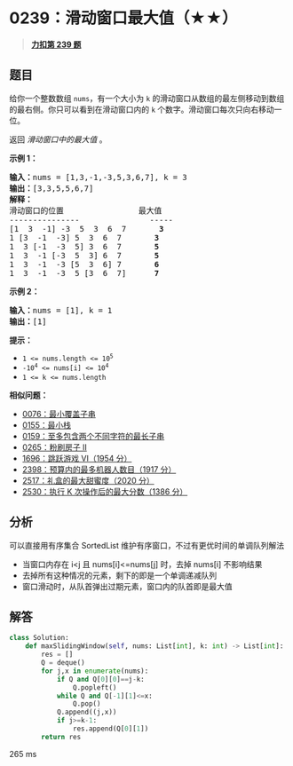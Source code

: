 # 0239：滑动窗口最大值（★★）


> <u>**[力扣第 239 题](https://leetcode.cn/problems/sliding-window-maximum/)**</u>

## 题目

<p>给你一个整数数组 <code>nums</code>，有一个大小为 <code>k</code><em> </em>的滑动窗口从数组的最左侧移动到数组的最右侧。你只可以看到在滑动窗口内的 <code>k</code> 个数字。滑动窗口每次只向右移动一位。</p>

<p>返回 <em>滑动窗口中的最大值 </em>。</p>



<p><strong>示例 1：</strong></p>

<pre>
<b>输入：</b>nums = [1,3,-1,-3,5,3,6,7], k = 3
<b>输出：</b>[3,3,5,5,6,7]
<b>解释：</b>
滑动窗口的位置                最大值
---------------               -----
[1  3  -1] -3  5  3  6  7       <strong>3</strong>
1 [3  -1  -3] 5  3  6  7       <strong>3</strong>
1  3 [-1  -3  5] 3  6  7      <strong> 5</strong>
1  3  -1 [-3  5  3] 6  7       <strong>5</strong>
1  3  -1  -3 [5  3  6] 7       <strong>6</strong>
1  3  -1  -3  5 [3  6  7]      <strong>7</strong>
</pre>

<p><strong>示例 2：</strong></p>

<pre>
<b>输入：</b>nums = [1], k = 1
<b>输出：</b>[1]
</pre>



<p><b>提示：</b></p>

<ul>
<li><code>1 &lt;= nums.length &lt;= 10<sup>5</sup></code></li>
<li><code>-10<sup>4</sup> &lt;= nums[i] &lt;= 10<sup>4</sup></code></li>
<li><code>1 &lt;= k &lt;= nums.length</code></li>
</ul>


**相似问题：**
- [0076：最小覆盖子串](/leetcode/0076)
- [0155：最小栈](/leetcode/0155)
- [0159：至多包含两个不同字符的最长子串](/leetcode/0159)
- [0265：粉刷房子 II](/leetcode/0265)
- [1696：跳跃游戏 VI（1954 分）](/leetcode/1696)
- [2398：预算内的最多机器人数目（1917 分）](/leetcode/2398)
- [2517：礼盒的最大甜蜜度（2020 分）](/leetcode/2517)
- [2530：执行 K 次操作后的最大分数（1386 分）](/leetcode/2530)


## 分析

可以直接用有序集合 SortedList 维护有序窗口，不过有更优时间的单调队列解法
- 当窗口内存在 i<j 且 nums[i]<=nums[j] 时，去掉 nums[i] 不影响结果
- 去掉所有这种情况的元素，剩下的即是一个单调递减队列
- 窗口滑动时，从队首弹出过期元素，窗口内的队首即是最大值

## 解答

```python
class Solution:
    def maxSlidingWindow(self, nums: List[int], k: int) -> List[int]:
        res = []
        Q = deque()
        for j,x in enumerate(nums):
            if Q and Q[0][0]==j-k:
                Q.popleft()
            while Q and Q[-1][1]<=x:
                Q.pop()
            Q.append((j,x))
            if j>=k-1:
                res.append(Q[0][1])
        return res
```
265 ms
